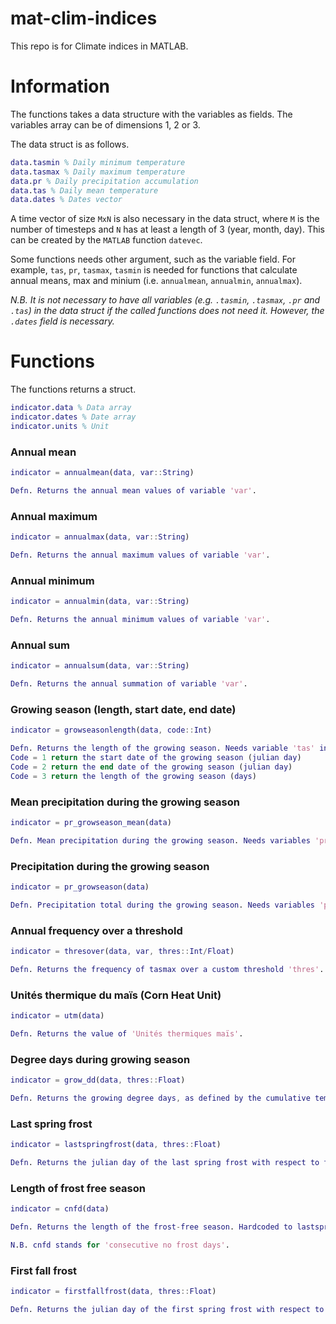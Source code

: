 # mat-clim-indices
This repo is for Climate indices in MATLAB.

# Information
The functions takes a data structure with the variables as fields. The variables array can be of dimensions 1, 2 or 3.

The data struct is as follows.

```matlab
data.tasmin % Daily minimum temperature
data.tasmax % Daily maximum temperature
data.pr % Daily precipitation accumulation
data.tas % Daily mean temperature
data.dates % Dates vector
```

A time vector of size `MxN` is also necessary in the data struct, where `M` is the number of timesteps and `N` has at least a length of 3 (year, month, day). This can be created by the `MATLAB` function `datevec`.

Some functions needs other argument, such as the variable field. For example, `tas`, `pr`, `tasmax`, `tasmin` is needed for functions that calculate annual means, max and minium (i.e. `annualmean`, `annualmin`, `annualmax`).

*N.B. It is not necessary to have all variables (e.g. `.tasmin`, `.tasmax`, `.pr` and `.tas`) in the data struct if the called functions does not need it. However, the `.dates` field is necessary.*

# Functions

The functions returns a struct.

```matlab
indicator.data % Data array
indicator.dates % Date array
indicator.units % Unit
```

### Annual mean
```matlab
indicator = annualmean(data, var::String)

Defn. Returns the annual mean values of variable 'var'.
```

### Annual maximum
```matlab
indicator = annualmax(data, var::String)

Defn. Returns the annual maximum values of variable 'var'.
```

### Annual minimum
```matlab
indicator = annualmin(data, var::String)

Defn. Returns the annual minimum values of variable 'var'.
```

### Annual sum
```matlab
indicator = annualsum(data, var::String)

Defn. Returns the annual summation of variable 'var'.
```

### Growing season (length, start date, end date)
```matlab
indicator = growseasonlength(data, code::Int)

Defn. Returns the length of the growing season. Needs variable 'tas' in data struct.
Code = 1 return the start date of the growing season (julian day)
Code = 2 return the end date of the growing season (julian day)
Code = 3 return the length of the growing season (days)
```

### Mean precipitation during the growing season
```matlab
indicator = pr_growseason_mean(data)

Defn. Mean precipitation during the growing season. Needs variables 'pr' and 'tas' in data struct.
```

### Precipitation during the growing season
```matlab
indicator = pr_growseason(data)

Defn. Precipitation total during the growing season. Needs variables 'pr' and 'tas' in data struct.
```

### Annual frequency over a threshold
```matlab
indicator = thresover(data, var, thres::Int/Float)

Defn. Returns the frequency of tasmax over a custom threshold 'thres'. Needs variables 'tasmax' data struct.
```

### Unités thermique du maïs (Corn Heat Unit)
```matlab
indicator = utm(data)

Defn. Returns the value of 'Unités thermiques maïs'.
```

### Degree days during growing season
```matlab
indicator = grow_dd(data, thres::Float)

Defn. Returns the growing degree days, as defined by the cumulative temperature over the threshold 'thres'.
```

### Last spring frost
```matlab
indicator = lastspringfrost(data, thres::Float)

Defn. Returns the julian day of the last spring frost with respect to threshold 'thres' (usually 0 Celsius).
```

### Length of frost free season
```matlab
indicator = cnfd(data)

Defn. Returns the length of the frost-free season. Hardcoded to lastspringfrost of 0 Celsius and firstfallfrost of -2 Celsius.

N.B. cnfd stands for 'consecutive no frost days'.
```

### First fall frost
```matlab
indicator = firstfallfrost(data, thres::Float)

Defn. Returns the julian day of the first spring frost with respect to threshold 'thres' (usually -2 Celsius)
```
